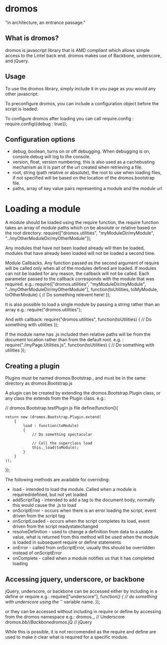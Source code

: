 # dromos

"in architecture, an entrance passage."

## What is dromos?
dromos is javascript library that is AMD compliant which allows simple access to the Lintel back end.
dromos makes use of Backbone, underscore, and jQuery.

## Usage
To use the dromos library, simply include it in you page as you would any other javascript:
<script src="dromos.bootstrap.js" type="text/javascript" charset="utf-8"></script>

To preconfigure dromos, you can include a configuration object before the script is loaded:
<script type="text/javascript">
	require = {debug : true};
</script>
<script src="../dromos.bootstrap.js" type="text/javascript" charset="utf-8"></script>

To configure dromos after loading you can call require.config :
require.config({debug : true});

## Configuration options
* debug, boolean, turns on or off debugging.  When debugging is on, console.debug will log to the console.
* version, float, version numbering, this is also used as a cachebusting mechanism as it is part of the url created when retrieving a file.
*  root, string (path relative or absolute), the root to use when loading files, if not specified will be based on the location of the dromos.bootstrap file.
*  paths, array of key value pairs representing a module and the module url

# Loading a module
A module should be loaded using the require function, the require function takes an array of module paths
which cn be absolute or relative based on the root directory:
require(["dromos.utilities", "myModuleDir/myModule", "../myOtherModuleDir/myOtherModule"]);

Any modules that have not been loaded already will then be loaded, modules that have already been loaded will not be loaded a second time.


Module Callbacks.  Any function passed as the second argument of require will be called only when
all of the modules defined are loaded.  If modules can not be loaded for any reason, the callback will not
be called.  Each parameter passed to the callback corresponds with the module that was required. e.g.:
require(["dromos.utilities", "myModuleDir/myModule", "../myOtherModuleDir/myOtherModule"], 
	function(toUtilities, toMyModule, toOtherModule)
	{
		// Do something relevent here!
	});

It is also possible to load a single module by passing a string rather than an array e.g.:
require("dromos.utilities");

And with callback:
require("dromos.utilities", function(toUtilities)
	{
		// Do something with utilities
	});

If the module name has .js included then relative paths will be from the document location rather than from the default root. e.g. :
require("./myPage.Utilities.js", function(toUtilities)
	{
		// Do something with utilities
	});

## Creating a plugin

Plugins must be named dromos.Bootstrap.<pluginName>, and must be in the same directory as dromos.Bootstrap.js

A plugin can be created by extending the dromos.Bootstrap.Plugin class, or any class the extends from the Plugin class.  e.g.:

// dromos.Bootstrap.testPlugin.js file
define(function(){

    return new (dromos.Bootstrap.Plugin.extend(
        {
            load : function(toModule)
            {
            	// Do something spectacular

            	// Call the superclass load
            	this._load(toModule);
            }
        }
    ));
});


The following methods are available for overriding:
* load - intended to load the module.  Called when a module is required/defined, but not yet loaded
* addScriptTag - intended to add a tag to the document body, normally this would cause the .js to load
* onScriptError - occurs when there is an error loading the script, event driven from the script tag
* onScriptLoaded - occurs when the script completes its load, event driven from the script readystatechanged
* resolveDefinition - used to change a definition from data to a usable value, what is returned from this method will be used when the module is loaded in subsequent require or define statements 
* onError - called from onScriptError, usually this should be overridden instead of onScriptError
* onComplete - called when a module notifies us that it has completed loading 


## Accessing jquery, underscore, or backbone
jQuery, underscore, or backbone can be accessed either by including in a define or require e.g.:
require(["underscore"], function(_)
{
	// do something with underscore using the '_' variable name.
});

or they can be accessed without including in require or define by accessing from the dromos namespace e.g.:
dromos._   // Underscore
dromos.$bb // Backbone
dromos.$jQ // jQuery

While this is possible, it is not reccomended as the require and define are used to make it clear what is required for a specific module.
 